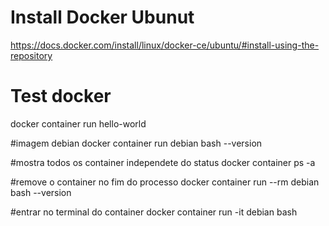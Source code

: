 # Install Docker Ubunut
https://docs.docker.com/install/linux/docker-ce/ubuntu/#install-using-the-repository

# Test docker
docker container run hello-world

#imagem debian
docker container run debian bash --version

#mostra todos os container independete do status
docker container ps -a

#remove o container no fim do processo
docker container run --rm debian bash --version

#entrar no terminal do container
docker container run -it debian bash